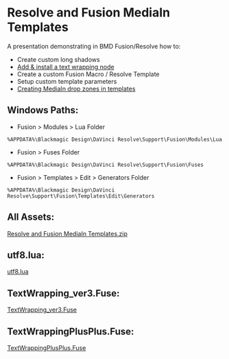 
# Resolve and Fusion MediaIn Templates

A presentation demonstrating in BMD Fusion/Resolve how to:
* Create custom long shadows
* [Add & install a text wrapping node](https://www.steakunderwater.com/wesuckless/viewtopic.php?t=1098)
* Create a custom Fusion Macro / Resolve Template
* Setup custom template parameters
* [Creating MediaIn drop zones in templates](https://www.steakunderwater.com/VFXPedia/__man/Resolve18-6/DaVinciResolve18_Manual_files/part1648.htm#:~:text=1%20Create%20a%20Macro%20of,your%20current%20Fusion%20template)

## Windows Paths:
* Fusion > Modules > Lua Folder
```
%APPDATA%\Blackmagic Design\DaVinci Resolve\Support\Fusion\Modules\Lua
```
* Fusion > Fuses Folder
```
%APPDATA%\Blackmagic Design\DaVinci Resolve\Support\Fusion\Fuses
```
* Fusion > Templates > Edit > Generators Folder
```
%APPDATA%\Blackmagic Design\DaVinci Resolve\Support\Fusion\Templates\Edit\Generators
```

## All Assets:
[Resolve and Fusion MediaIn Templates.zip](https://github.com/GuyMicciche/Tutorial-Assets/blob/7f486c2a111c92b0535afe4fee31734e10aa1fcf/Resolve%20and%20Fusion%20MediaIn%20Templates/Assets/Resolve%20and%20Fusion%20MediaIn%20Templates.zip)

## utf8.lua:
[utf8.lua](https://github.com/GuyMicciche/Tutorial-Assets/blob/995b003556eeac8f382d767fa080fe87c81b7cc6/Resolve%20and%20Fusion%20MediaIn%20Templates/Assets/utf8.lua)

## TextWrapping_ver3.Fuse:
[TextWrapping_ver3.Fuse](https://github.com/GuyMicciche/Tutorial-Assets/blob/995b003556eeac8f382d767fa080fe87c81b7cc6/Resolve%20and%20Fusion%20MediaIn%20Templates/Assets/TextWrapping_ver3.Fuse)

## TextWrappingPlusPlus.Fuse:
[TextWrappingPlusPlus.Fuse](https://github.com/GuyMicciche/Tutorial-Assets/blob/995b003556eeac8f382d767fa080fe87c81b7cc6/Resolve%20and%20Fusion%20MediaIn%20Templates/Assets/TextWrappingPlusPlus.Fuse)
